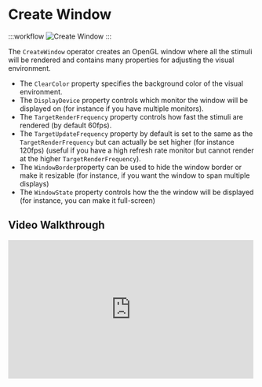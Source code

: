 # Create Window
:::workflow
![Create Window](../workflows/create-window.bonsai)
:::

The `CreateWindow` operator creates an OpenGL window where all the stimuli will be rendered and contains many properties for adjusting the visual environment.

- The `ClearColor` property specifies the background color of the visual environment.
- The `DisplayDevice` property controls which monitor the window will be displayed on (for instance if you have multiple monitors).
- The `TargetRenderFrequency` property controls how fast the stimuli are rendered (by default 60fps).
- The `TargetUpdateFrequency` property by default is set to the same as the `TargetRenderFrequency` but can actually be set higher (for instance 120fps) (useful if you have a high refresh rate monitor but cannot render at the higher `TargetRenderFrequency`).
- The `WindowBorder`property can be used to hide the window border or make it resizable (for instance, if you want the window to span multiple displays)
- The `WindowState` property controls how the the window will be displayed (for instance, you can make it full-screen)


## Video Walkthrough
<div style="max-width: 500px">
<iframe width=100% height="282" src="https://www.youtube.com/embed/gHn9YVvM55I" title="BonVision quick tips: Using CreateWindow" frameborder="0" allow="accelerometer; autoplay; clipboard-write; encrypted-media; gyroscope; picture-in-picture; web-share" referrerpolicy="strict-origin-when-cross-origin" allowfullscreen></iframe>
</div>


